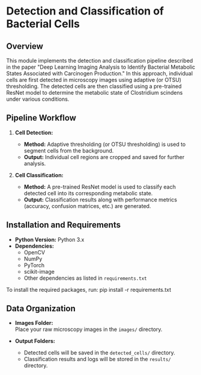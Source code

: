 Detection and Classification of Bacterial Cells
================================================

Overview
--------
This module implements the detection and classification pipeline described in the paper 
"Deep Learning Imaging Analysis to Identify Bacterial Metabolic States Associated with Carcinogen Production." 
In this approach, individual cells are first detected in microscopy images using adaptive (or OTSU) thresholding.
The detected cells are then classified using a pre-trained ResNet model to determine the metabolic state of 
Clostridium scindens under various conditions.

Pipeline Workflow
-----------------
1. **Cell Detection:**
   - **Method:** Adaptive thresholding (or OTSU thresholding) is used to segment cells from the background.
   - **Output:** Individual cell regions are cropped and saved for further analysis.
   
2. **Cell Classification:**
   - **Method:** A pre-trained ResNet model is used to classify each detected cell into its corresponding 
     metabolic state.
   - **Output:** Classification results along with performance metrics (accuracy, confusion matrices, etc.) are generated.

Installation and Requirements
-----------------------------
- **Python Version:** Python 3.x
- **Dependencies:**  
  - OpenCV  
  - NumPy  
  - PyTorch  
  - scikit-image  
  - Other dependencies as listed in `requirements.txt`
  
To install the required packages, run: pip install -r requirements.txt


Data Organization
-----------------
- **Images Folder:**  
  Place your raw microscopy images in the `images/` directory.
  
- **Output Folders:**  
  - Detected cells will be saved in the `detected_cells/` directory.
  - Classification results and logs will be stored in the `results/` directory.





